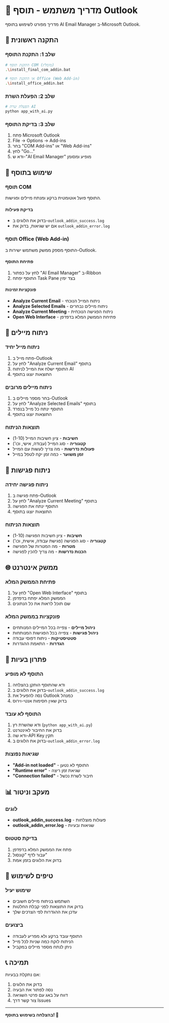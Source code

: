 # 🔌 מדריך משתמש - תוסף Outlook

מדריך מפורט לשימוש בתוסף AI Email Manager ב-Microsoft Outlook.

## 🚀 התקנה ראשונית

### שלב 1: התקנת התוסף
```bash
# התקנת תוסף COM (מומלץ)
.\install_final_com_addin.bat

# או התקנת תוסף Office (Web Add-in)
.\install_office_addin.bat
```

### שלב 2: הפעלת השרת
```bash
# הפעלת שרת AI
python app_with_ai.py
```

### שלב 3: בדיקת התוסף
1. פתח Microsoft Outlook
2. File → Options → Add-ins
3. בחר "COM Add-ins" או "Web Add-ins"
4. לחץ "Go..."
5. ודא ש-"AI Email Manager" מופיע ומסומן

## 🎯 שימוש בתוסף

### תוסף COM
התוסף פועל אוטומטית ברקע ומנתח מיילים ופגישות.

#### בדיקת פעילות
- בדוק את הלוגים ב-`outlook_addin_success.log`
- אם יש שגיאות, בדוק את `outlook_addin_error.log`

### תוסף Office (Web Add-in)
התוסף מספק ממשק משתמש ישירות ב-Outlook.

#### פתיחת התוסף
1. לחץ על כפתור "AI Email Manager" ב-Ribbon
2. התוסף יפתח Task Pane בצד ימין

#### פונקציות זמינות
- **Analyze Current Email** - ניתוח המייל הנוכחי
- **Analyze Selected Emails** - ניתוח מיילים נבחרים
- **Analyze Current Meeting** - ניתוח הפגישה הנוכחית
- **Open Web Interface** - פתיחת הממשק המלא בדפדפן

## 📧 ניתוח מיילים

### ניתוח מייל יחיד
1. פתח מייל ב-Outlook
2. לחץ על "Analyze Current Email" בתוסף
3. התוסף ישלח את המייל לניתוח AI
4. התוצאות יוצגו בתוסף

### ניתוח מיילים מרובים
1. בחר מספר מיילים ב-Outlook
2. לחץ על "Analyze Selected Emails" בתוסף
3. התוסף ינתח כל מייל בנפרד
4. התוצאות יוצגו בתוסף

### תוצאות הניתוח
- **חשיבות** - ציון חשיבות המייל (1-10)
- **קטגוריה** - סוג המייל (עבודה, אישי, וכו')
- **פעולות נדרשות** - מה צריך לעשות עם המייל
- **זמן משוער** - כמה זמן יקח לטפל במייל

## 📅 ניתוח פגישות

### ניתוח פגישה יחידה
1. פתח פגישה ב-Outlook
2. לחץ על "Analyze Current Meeting" בתוסף
3. התוסף ינתח את הפגישה
4. התוצאות יוצגו בתוסף

### תוצאות הניתוח
- **חשיבות** - ציון חשיבות הפגישה (1-10)
- **קטגוריה** - סוג הפגישה (פגישת עבודה, אישית, וכו')
- **מטרות** - מה המטרות של הפגישה
- **הכנות נדרשות** - מה צריך להכין לפגישה

## 🌐 ממשק אינטרנט

### פתיחת הממשק המלא
1. לחץ על "Open Web Interface" בתוסף
2. הממשק המלא יפתח בדפדפן
3. שם תוכל לראות את כל הנתונים

### פונקציות בממשק המלא
- **ניהול מיילים** - צפייה בכל המיילים המנותחים
- **ניהול פגישות** - צפייה בכל הפגישות המנותחות
- **סטטיסטיקות** - ניתוח דפוסי עבודה
- **הגדרות** - התאמת ההגדרות

## 🔧 פתרון בעיות

### התוסף לא מופיע
1. ודא שהתוסף הותקן בהצלחה
2. בדוק את הלוגים ב-`outlook_addin_success.log`
3. נסה להפעיל את Outlook כמנהל
4. בדוק שאין חסימות אנטי-וירוס

### התוסף לא עובד
1. ודא שהשרת רץ (`python app_with_ai.py`)
2. בדוק את החיבור לאינטרנט
3. ודא שה-API Key תקין
4. בדוק את הלוגים ב-`outlook_addin_error.log`

### שגיאות נפוצות
- **"Add-in not loaded"** - התוסף לא נטען
- **"Runtime error"** - שגיאת זמן ריצה
- **"Connection failed"** - חיבור לשרת נכשל

## 📊 מעקב וניטור

### לוגים
- **outlook_addin_success.log** - פעולות מוצלחות
- **outlook_addin_error.log** - שגיאות ובעיות

### בדיקת סטטוס
1. פתח את הממשק המלא בדפדפן
2. עבור לדף "קונסול"
3. בדוק את הלוגים בזמן אמת

## 🎯 טיפים לשימוש

### שימוש יעיל
- השתמש בניתוח מיילים חשובים
- בדוק את התוצאות לפני קבלת החלטות
- עדכן את ההגדרות לפי הצרכים שלך

### ביצועים
- התוסף עובד ברקע ולא מפריע לעבודה
- הניתוח לוקח כמה שניות לכל מייל
- ניתן לנתח מספר מיילים במקביל

## 📞 תמיכה

אם נתקלת בבעיות:
1. בדוק את הלוגים
2. נסה לפתור את הבעיה
3. דווח על באג עם פרטי השגיאה
4. צור קשר דרך Issues

---

**בהצלחה בשימוש בתוסף! 🎉**












